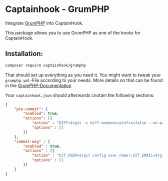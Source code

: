 # Captainhook - GrumPHP

Integrate [GrumPHP](https://github.com/phpro/grumphp) into CaptainHook.

This package allows you to use GrumPHP as one of the hooks for CaptainHook.

## Installation:

```bash
composer require captainhook/grumphp
```

That should set up everything as you need it. You might want to tweak your 
`grumphp.yml`-File according to your needs. More details on that can be found in the
[GrumPHP-Documentation](https://github.com/phpro/grumphp#configuration)

Your `captainhook.json` should afterwards cnotain the following sections:
```json
{
    "pre-commit": {
        "enabled": true,
        "actions": [{
            "action" : "DIFF=$(git -c diff.mnemonicprefix=false --no-pager diff -r -p -m -M --full-index --no-color --staged | cat); printf \"%s\n\" \"${DIFF}\" | exec ./vendor/bin/grumphp git:pre-commit --skip-success-output",
            "options" : []
        }]
    },
    "commit-msg" : {
        "enabled" : true,
        "actions" : [{
            "action" : "GIT_USER=$(git config user.name);GIT_EMAIL=$(git config user.email);COMMIT_MSG_FILE={$FILE};DIFF=$(git -c diff.mnemonicprefix=false --no-pager diff -r -p -m -M --full-index --no-color --staged | cat);printf \"%s\n\" \"${DIFF}\" | exec ./vendor/bin/grumphp git:commit-msg \"--git-user=$GIT_USER\" \"--git-email=$GIT_EMAIL\" \"$COMMIT_MSG_FILE\"",
            "options" : []
        }]
    }
}
```
      
